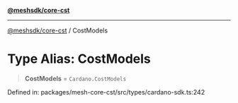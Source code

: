[**@meshsdk/core-cst**](../README.md)

***

[@meshsdk/core-cst](../globals.md) / CostModels

# Type Alias: CostModels

> **CostModels** = `Cardano.CostModels`

Defined in: packages/mesh-core-cst/src/types/cardano-sdk.ts:242
